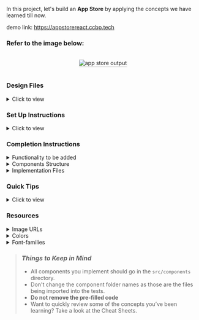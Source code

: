 In this project, let's build an **App Store** by applying the concepts we have learned till now.

demo link: https://appstorereact.ccbp.tech

### Refer to the image below:

<br/>
<div style="text-align: center;">
    <img src="https://assets.ccbp.in/frontend/content/react-js/app-store-output.gif" alt="app store output" style="max-width:90%;box-shadow:0 2.8px 2.2px rgba(0, 0, 0, 0.12)">
</div>
<br/>

### Design Files

<details>
<summary>Click to view</summary>

- [Extra Small (Size < 576px) and Small (Size >= 576px)](https://assets.ccbp.in/frontend/content/react-js/app-store-sm-output-v2.png)
- [Medium (Size >= 768px), Large (Size >= 992px) and Extra Large (Size >= 1200px)](https://assets.ccbp.in/frontend/content/react-js/app-store-lg-output-v2.png)

</details>

### Set Up Instructions

<details>
<summary>Click to view</summary>

- Download dependencies by running `npm install`
- Start up the app using `npm start`
</details>

### Completion Instructions

<details>
<summary>Functionality to be added</summary>
<br/>

The app must have the following functionalities

- Initially, the **Social** tab should be active and the apps with **Social** as their category should be displayed
- When a value is provided in the search input
  - The apps in the active category, that include search input value in their name should be displayed
  - When another tab is clicked, the apps in the corresponding category, that include search input value in their name should be displayed
  - The search should be case insensitive
- When the search input is empty,
  - All the apps in the active category should be displayed
  - When another tab is clicked, the apps in the corresponding category should be displayed
- The `AppStore` component is provided with `tabsList`. It consists of a list of tabItem objects with the following properties in each tabItem object

  |     Key     | Data Type |
  | :---------: | :-------: |
  |    tabId    |  String   |
  | displayText |  String   |

- The `AppStore` component is provided with `appsList`. It consists of a list of app objects with the following properties in each app object

  |   Key    | Data Type |
  | :------: | :-------: |
  |  appId   |  Number   |
  | appName  |  String   |
  | imageUrl |  String   |
  | category |  String   |

</details>

<details>
<summary>Components Structure</summary>

<br/>
<div style="text-align: center;">
    <img src="https://assets.ccbp.in/frontend/content/react-js/app-store-component-structure-breakdown.png" alt="app store component structure breakdown" style="max-width:100%;box-shadow:0 2.8px 2.2px rgba(0, 0, 0, 0.12)">
</div>
<br/>

</details>

<details>
<summary>Implementation Files</summary>
<br/>

Use these files to complete the implementation:

- `src/components/AppStore/index.js`
- `src/components/AppStore/index.css`
- `src/components/TabItem/index.js`
- `src/components/TabItem/index.css`
- `src/components/AppItem/index.js`
- `src/components/AppItem/index.css`

</details>

### Quick Tips

<details>
<summary>Click to view</summary>
<br>

- You can use the `cursor` CSS property to specify the mouse cursor to be displayed when pointing over an element

  ```
    cursor: pointer;
  ```

  <br/>
   <img src="https://assets.ccbp.in/frontend/content/react-js/cursor-pointer-img.png" alt="cursor pointer" style="width:100px" />

- You can use the below `outline` CSS property for buttons and input elements to remove the highlighting when the elements are clicked

  ```
    outline: none;
  ```

</details>

### Resources

<details>
<summary>Image URLs</summary>

- [https://assets.ccbp.in/frontend/react-js/app-store/app-store-search-img.png](https://assets.ccbp.in/frontend/react-js/app-store/app-store-search-img.png) alt should be **search icon**

</details>

<details>
<summary>Colors</summary>

<br/>

<div style="background-color: #fff1eb; width: 150px; padding: 10px; color: black">Hex: #fff1eb</div>
<div style="background-color: #ace0f9; width: 150px; padding: 10px; color: black">Hex: #ace0f9</div>
<div style="background-color: #1e293b; width: 150px; padding: 10px; color: white">Hex: #1e293b</div>
<div style="background-color: #7b8794; width: 150px; padding: 10px; color: white">Hex: #7b8794</div>
<div style="background-color: #dfe2e5; width: 150px; padding: 10px; color: black">Hex: #dfe2e5</div>
<div style="background-color: #2563eb; width: 150px; padding: 10px; color: white">Hex: #2563eb</div>
<div style="background-color: #ffffff; width: 150px; padding: 10px; color: black">Hex: #ffffff</div>

</details>

<details>
<summary>Font-families</summary>

- Bree Serif

</details>

> ### _Things to Keep in Mind_
>
> - All components you implement should go in the `src/components` directory.
> - Don't change the component folder names as those are the files being imported into the tests.
> - **Do not remove the pre-filled code**
> - Want to quickly review some of the concepts you’ve been learning? Take a look at the Cheat Sheets.
